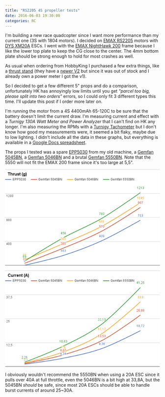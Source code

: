```yaml
---
title: "RS2205 4S propeller tests"
date: 2016-06-03 19:30:00
categories: RC
---
```

I'm building a new race quadcopter since I want more performance than my current
one (3S with 1804 motors). I decided on [EMAX RS2205](http://www.hobbyking.com/hobbyking/store/uh_viewitem.asp?idproduct=99497)
motors with [DYS XM20A](http://www.hobbyking.com/hobbyking/store/uh_viewitem.asp?idproduct=101113)
ESCs. I went with the [EMAX NightHawk 200](http://www.hobbyking.com/hobbyking/store/uh_viewitem.asp?idproduct=96498)
frame because I like the lower top plate to keep the CG close to the center. The
4mm bottom plate should be strong enough to hold for most crashes as well.

As usual when ordering from HobbyKing I purchased a few extra things, like a
[thrust stand](http://www.hobbyking.com/hobbyking/store/uh_viewitem.asp?idproduct=77117)
(they have a [newer V2](http://www.hobbyking.com/hobbyking/store/uh_viewitem.asp?idproduct=84691)
but since it was out of stock and I already own a power meter I got the v1).

So I decided to get a few different 5" props and do a comparison, unfortunately
HK has annoyingly low limits until you get _"parcel too big, please split into
two orders"_ errors, so I could only fit 3 different types this time. I'll update
this post if I order more later on.

I'm running the motor from a 4S 4400mAh 65-120C to be sure that the battery
doesn't limit the current draw. I'm measuring current and effect with a
_Turnigy 130A Watt Meter and Power Analyzer_ that I can't find on HK any longer.
I'm also measuring the RPMs with a [Turnigy Tachometer](http://www.hobbyking.com/hobbyking/store/uh_viewitem.asp?idproduct=33947)
but I don't know how good my measurements were, it seemed a bit flaky, maybe due
to low lighting. I didn't include all the data in these graphs, but everything
is available in a [Google Docs spreadsheet](https://docs.google.com/spreadsheets/d/1AJzXWzlRQFTS82IgvHtQYzruaN4Fn8vfWq5LlZIzqk8/edit?usp=sharing).

The props I tested was a spare [EPP5030](http://www.rcmart.hk/5x3-epp5030-counter-rotating-propellers-gm-series-ccw-black-4pcs-p-7029.html)
from my old machine, a [Gemfan 5045BN](http://www.hobbyking.com/hobbyking/store/uh_viewitem.asp?idproduct=101166),
a [Gemfan 5046BN](http://www.hobbyking.com/hobbyking/store/uh_viewitem.asp?idproduct=89341)
and a brutal [Gemfan 5550BN](http://www.hobbyking.com/hobbyking/store/uh_viewitem.asp?idproduct=96602).
Note that the 5550 will not fit the EMAX 200 frame since it's too large at 5,5".

![Thrust graph](thrust.png#dark-invert)

![Current graph](current.png#dark-invert)

I obviously wouldn't recommend the 5550BN when using a 20A ESC since it pulls over
40A at full throttle, even the 5046BN is a bit high at 33,8A, but the 5045BN
_should_ be safe, since most 20A ESCs should be able to handle burst currents of
around 25~30A.
